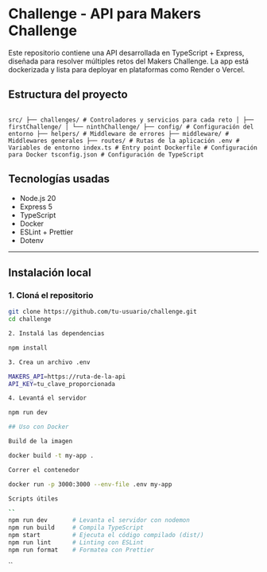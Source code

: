 #  Challenge - API para Makers Challenge

Este repositorio contiene una API desarrollada en TypeScript + Express, diseñada para resolver múltiples retos del Makers Challenge. La app está dockerizada y lista para deployar en plataformas como Render o Vercel.

##  Estructura del proyecto

```  
``````
``src/
├── challenges/ # Controladores y servicios para cada reto
│ ├── firstChallenge/
│ └── ninthChallenge/
├── config/ # Configuración del entorno
├── helpers/ # Middleware de errores
├── middleware/ # Middlewares generales
├── routes/ # Rutas de la aplicación
.env # Variables de entorno
index.ts # Entry point
Dockerfile # Configuración para Docker
tsconfig.json # Configuración de TypeScript
``
##  Tecnologías usadas

- Node.js 20
- Express 5
- TypeScript
- Docker
- ESLint + Prettier
- Dotenv

---

##  Instalación local

### 1. Cloná el repositorio

```bash
git clone https://github.com/tu-usuario/challenge.git
cd challenge

2. Instalá las dependencias

npm install

3. Crea un archivo .env

MAKERS_API=https://ruta-de-la-api
API_KEY=tu_clave_proporcionada

4. Levantá el servidor

npm run dev

## Uso con Docker

Build de la imagen

docker build -t my-app .

Correr el contenedor

docker run -p 3000:3000 --env-file .env my-app

Scripts útiles

``
npm run dev       # Levanta el servidor con nodemon
npm run build     # Compila TypeScript
npm start         # Ejecuta el código compilado (dist/)
npm run lint      # Linting con ESLint
npm run format    # Formatea con Prettier
```
``
